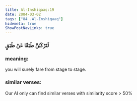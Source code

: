 ```yaml
---
title: Al-Inshiqaaq:19
date: 2004-03-02
tags: ["84 .Al-Inshiqaaq"]
hidemeta: true 
ShowPostNavLinks: true 
---
```

### لَتَرْكَبُنَّ طَبَقًا عَنْ طَبَقٍ
### meaning: 
you will surely fare from stage to stage.
### similar verses: 

Our AI only can find similar verses with similarity score > 50% 




